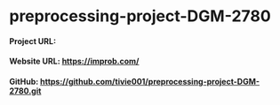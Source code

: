 # preprocessing-project-DGM-2780
#### Project URL: 
#### Website URL: https://improb.com/
#### GitHub: https://github.com/tivie001/preprocessing-project-DGM-2780.git
